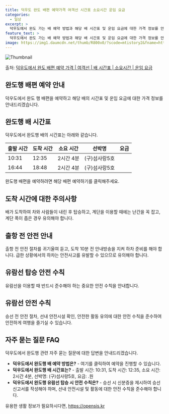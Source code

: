 ```yaml
---
title: 덕우도 완도 배편 예약가격 여객선 시간표 소요시간 운임 요금
categories:
  - 일상
excerpt: >
  덕우도에서 완도 가는 배 예약 방법과 해당 배 시간표 및 운임 요금에 대한 가격 정보를 안내 드리겠습니다. 안전하고 재밋는 완도행 여행을 위해 아래 정보 참고하시기 바랍니다. 완도행 배편 예약하기 👈 클릭덕우도에서 완도행 배 시간표출발 시간도착 시간소요 시간선박명요금10:3112:352시간 4분(구)섬사랑5호.원16:4418:482시간 4분(구)섬사랑5호.원완도행 배편 예약하기 👈 클릭덕우도에서 완도행 여객선 탑승 시 이용수칙여객선을 이용하는 데 중요한 안전 수칙을 소개합니다. 중요한 내용 1. 출항 전 준비 탑승 시간 확인과 매표소 이용 덕우도에서 완도행 배 출항시간을 꼭 확인하고, 충분한 여유시간을 갖기 위해 사람들이 몰리지 않는 시간대에 매표소를 방문합니다. 2. 배 탑승 시 주의사항 안전한 배 내..
feature_text: >
  덕우도에서 완도 가는 배 예약 방법과 해당 배 시간표 및 운임 요금에 대한 가격 정보를 안내 드리겠습니다. 안전하고 재밋는 완도행 여행을 위해 아래 정보 참고하시기 바랍니다. 완도행 배편 예약하기 👈 클릭덕우도에서 완도행 배 시간표출발 시간도착 시간소요 시간선박명요금10:3112:352시간 4분(구)섬사랑5호.원16:4418:482시간 4분(구)섬사랑5호.원완도행 배편 예약하기 👈 클릭덕우도에서 완도행 여객선 탑승 시 이용수칙여객선을 이용하는 데 중요한 안전 수칙을 소개합니다. 중요한 내용 1. 출항 전 준비 탑승 시간 확인과 매표소 이용 덕우도에서 완도행 배 출항시간을 꼭 확인하고, 충분한 여유시간을 갖기 위해 사람들이 몰리지 않는 시간대에 매표소를 방문합니다. 2. 배 탑승 시 주의사항 안전한 배 내..
image: https://img1.daumcdn.net/thumb/R800x0/?scode=mtistory2&fname=https%3A%2F%2Fblog.kakaocdn.net%2Fdn%2FbLAOy8%2FbtsHFOEGuut%2F9m5UYV0MmqP3WMcJb33Da1%2Fimg.jpg
---
```


![Thumbnail](https://img1.daumcdn.net/thumb/R800x0/?scode=mtistory2&fname=https%3A%2F%2Fblog.kakaocdn.net%2Fdn%2FbLAOy8%2FbtsHFOEGuut%2F9m5UYV0MmqP3WMcJb33Da1%2Fimg.jpg)

<p>출처: <a href="https://opensis.kr/entry/%EB%8D%95%EC%9A%B0%EB%8F%84%EC%97%90%EC%84%9C-%EC%99%84%EB%8F%84-%EB%B0%B0%ED%8E%B8-%EC%98%88%EC%95%BD-%EA%B0%80%EA%B2%A9-%EC%97%AC%EA%B0%9D%EC%84%A0-%EB%B0%B0-%EC%8B%9C%EA%B0%84%ED%91%9C-%EC%86%8C%EC%9A%94%EC%8B%9C%EA%B0%84-%EC%9A%B4%EC%9E%84-%EC%9A%94%EA%B8%88" rel="dofollow">덕우도에서 완도 배편 예약 가격 | 여객선 | 배 시간표 | 소요시간 | 운임 요금</a> </p>

## 완도행 배편 예약 안내

덕우도에서 완도 행 배편을 예약하고 해당 배의 시간표 및 운임 요금에 대한 가격 정보를 안내드리겠습니다.

## 완도행 배 시간표

덕우도에서 완도행 배의 시간표는 아래와 같습니다.

**출발 시간** | **도착 시간** | **소요 시간** | **선박명** | **요금**  
---|---|---|---|---  
10:31 | 12:35 | 2시간 4분 | (구)섬사랑5호 |   
16:44 | 18:48 | 2시간 4분 | (구)섬사랑5호 |   
  
완도행 배편을 예약하려면 해당 배편 예약하기를 클릭해주세요.

## 도착 시간에 대한 주의사항

배가 도착하여 차와 사람들이 내린 후 탑승하고, 계단을 이용할 때에는 난간을 꼭 잡고, 계단 폭이 좁은 경우 유의해야 합니다.

## 출항 전 안전 안내

출항 전 안전 절차를 귀기울여 듣고, 도착 10분 전 안내방송을 지켜 하차 준비를 해야 합니다. 급한 상황에서의 하차는 안전사고를 유발할 수
있으므로 유의해야 합니다.

## 유람선 탑승 안전 수칙

유람선을 이용할 때 반드시 준수해야 하는 중요한 안전 수칙을 안내합니다.

## 유람선 안전 수칙

승선 전 안전 절차, 선내 안전시설 확인, 안전한 활동 유의에 대한 안전 수칙을 준수하여 안전하게 여행을 즐기실 수 있습니다.

## 자주 묻는 질문 FAQ

덕우도에서 완도행 관련 자주 묻는 질문에 대한 답변을 안내드리겠습니다.

  * **덕우도에서 완도행 배 예약 방법은?** \- 여기를 클릭하여 예약을 진행할 수 있습니다.
  * **덕우도에서 완도행 배 시간표는?** \- 출발 시간: 10:31, 도착 시간: 12:35, 소요 시간: 2시간 4분, 선박명: (구)섬사랑5호, 요금: .원
  * **덕우도에서 완도행 유람선 탑승 시 안전 수칙은?** \- 승선 시 신분증을 제시하여 승선 신고서를 작성해야 하며, 선내 안전시설 및 활동에 대한 안전 수칙을 준수해야 합니다.



 

유용한 생활 정보가 필요하시다면, <a href="https://opensis.kr" rel="dofollow">https://opensis.kr</a>



